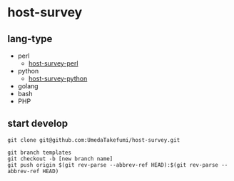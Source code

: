 # host-survey

## lang-type

* perl
  * [host-survey-perl](https://github.com/UmedaTakefumi/host-survey/tree/host-survey-perl)
* python
  * [host-survey-python](https://github.com/UmedaTakefumi/host-survey/tree/host-survey-python)
* golang
* bash
* PHP

## start develop 

```
git clone git@github.com:UmedaTakefumi/host-survey.git
```

```
git branch templates
git checkout -b [new branch name]
git push origin $(git rev-parse --abbrev-ref HEAD):$(git rev-parse --abbrev-ref HEAD)
```

